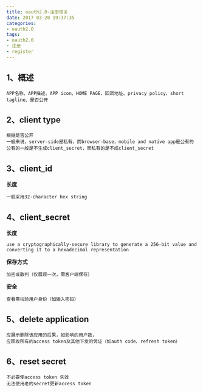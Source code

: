 ```yaml
---
title: oauth2.0-注册相关
date: 2017-03-20 19:37:35
categories:
- oauth2.0
tags:
- oauth2.0
- 注册
- register
---
```

## 1、概述
```
APP名称、APP描述、APP icon、HOME PAGE、回调地址、privacy policy、short tagline、是否公开
```
## 2、client type
```
根据是否公开
一般来说，server-side是私有，而browser-base，mobile and native app是公有的
公有的一般是不生成client_secret，而私有的是不成client_secret
```
<!-- more -->
## 3、client_id
**长度**
```
一般采用32-character hex string
```
## 4、client_secret
**长度**
```
use a cryptographically-secure library to generate a 256-bit value and converting it to a hexadecimal representation
```
**保存方式**
```
加密或散列（仅展现一次，需客户端保存）
```
**安全**
```
查看需校验用户身份（如输入密码）
```
## 5、delete application
```
应展示删除该应用的后果，如影响的用户数，
应回收所有的access token及其他下发的凭证（如auth code、refresh token）
```
## 6、reset secret
```
不必要使access token 失效
无法使用老的secret更新access token
```

